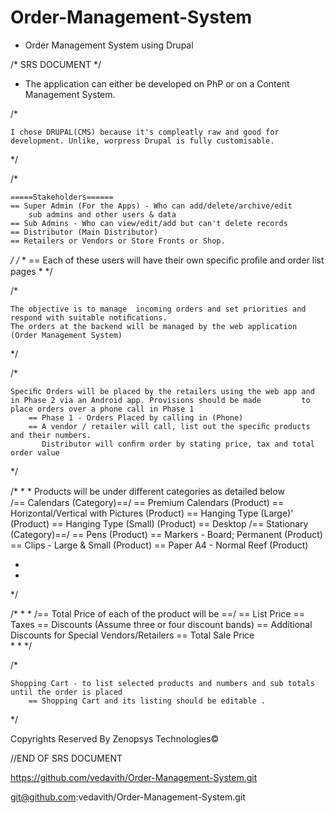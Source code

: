 # Order-Management-System
* Order Management System using Drupal

/*
  SRS DOCUMENT 
*/



* The application can either be developed on PhP or on a Content Management System.

/*
 
	I chose DRUPAL(CMS) because it's compleatly raw and good for development. Unlike, worpress Drupal is fully customisable.
*/



/*

	=====Stakeholders====== 
	== Super Admin (For the Apps) - Who can add/delete/archive/edit 
	    sub admins and other users & data
	== Sub Admins - Who can view/edit/add but can't delete records
 	== Distributor (Main Distributor)
	== Retailers or Vendors or Store Fronts or Shop.
*/
	 /*
	 *
		== Each of these users will have their own speciﬁc proﬁle and order list pages 
	*
	*/



/*

	The objective is to manage  incoming orders and set priorities and respond with suitable notiﬁcations. 
	The orders at the backend will be managed by the web application (Order Management System) 
*/



/*

	Speciﬁc Orders will be placed by the retailers using the web app and in Phase 2 via an Android app. Provisions should be made         to place orders over a phone call in Phase 1  
		== Phase 1 - Orders Placed by calling in (Phone)
		== A vendor / retailer will call, list out the speciﬁc products and their numbers. 
		   Distributor will conﬁrm order by stating price, tax and total order value 

*/



/*
*
*
	Products will be under diﬀerent categories as detailed below  	
	/== Calendars (Category)==/
		== Premium Calendars (Product)
		== Horizontal/Vertical with Pictures (Product)
		== Hanging Type (Large)' (Product)
		== Hanging Type (Small) (Product)
		== Desktop
	/== Stationary (Category)==/ 
		== Pens (Product)
		== Markers - Board; Permanent (Product)
		== Clips - Large & Small (Product)
		== Paper A4 - Normal Reef (Product)

*
*
*/



/*
*
*
	/== Total Price of each of the product will be ==/
		== List Price
		== Taxes 
		== Discounts (Assume three or four discount bands)
		== Additional Discounts for Special Vendors/Retailers 
		== Total Sale Price  
*
*
*/



/*

	Shopping Cart - to list selected products and numbers and sub totals until the order is placed
		== Shopping Cart and its listing should be editable .

*/
 
 Copyrights Reserved By Zenopsys Technologies© 

//END OF SRS DOCUMENT

https://github.com/vedavith/Order-Management-System.git

git@github.com:vedavith/Order-Management-System.git
